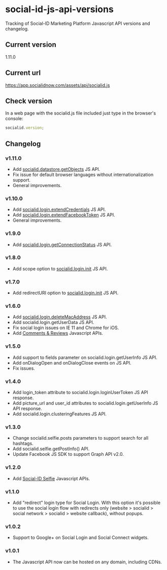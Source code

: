 # social-id-js-api-versions

Tracking of Social-ID Marketing Platform Javascript API versions and changelog.

## Current version

  1.11.0

## Current url

  https://app.socialidnow.com/assets/api/socialid.js

## Check version

In a web page with the socialid.js file included just type in the browser's console:

```javascript
socialid.version;
```

## Changelog

### v1.11.0

* Add [socialid.datastore.getObjects](http://dev.socialidnow.com/index.php?title=Socialid.datastore.getObjects) JS API.
* Fix issue for default browser languages without internationalization support.
* General improvements.

### v1.10.0

* Add [socialid.login.extendCredentials](http://dev.socialidnow.com/index.php?title=Socialid.login.extendCredentials) JS API.
* Add [socialid.login.extendFacebookToken](http://dev.socialidnow.com/index.php?title=Socialid.login.extendFacebookToken) JS API.
* General improvements.

### v1.9.0

* Add [socialid.login.getConnectionStatus](http://dev.socialidnow.com/index.php?title=Socialid.login.getConnectionStatus) JS API.

### v1.8.0

* Add scope option to [socialid.login.init](http://dev.socialidnow.com/index.php?title=Socialid.login.init) JS API.

### v1.7.0

* Add redirectURI option to [socialid.login.init](http://dev.socialidnow.com/index.php?title=Socialid.login.init) JS API.

### v1.6.0

* Add [socialid.login.deleteMacAddress](http://dev.socialidnow.com/index.php?title=Socialid.login.deleteMacAddress) JS API.
* Add socialid.login.getUserData JS API.
* Fix social login issues on IE 11 and Chrome for iOS.
* Add [Comments & Reviews](http://dev.socialidnow.com/index.php?title=Comments_Reviews_Javascript_APIs) Javascript APIs.

### v1.5.0

* Add support to fields parameter on socialid.login.getUserInfo JS API.
* Add onDialogOpen and onDialogClose events on JS API.
* Fix issues.

### v1.4.0

* Add login_token attribute to socialid.login.loginUserToken JS API response.
* Add picture_url and user_id attributes to socialid.login.getUserInfo JS API response.
* Add socialid.login.clusteringFeatures JS API.

### v1.3.0

* Change socialid.selfie.posts parameters to support search for all hashtags.
* Add socialid.selfie.getPostInfo() API.
* Update Facebook JS SDK to support Graph API v2.0.

### v1.2.0

* Add [Social-ID Selfie](http://dev.socialidnow.com/index.php?title=Selfie_Javascript_APIs) Javascript APIs.

### v1.1.0

* Add "redirect" login type for Social Login. With this option it's possible to use the social login flow with redirects only (website > socialid > social network > socialid > website callback), without popups.

### v1.0.2

* Support to Google+ on Social Login and Social Connect widgets.

### v1.0.1

* The Javascript API now can be hosted on any domain, including CDNs.
